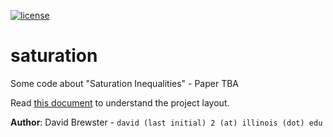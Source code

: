 [![license](https://img.shields.io/badge/license-MIT-green)](LICENSE)

# saturation

Some code about "Saturation Inequalities" - Paper TBA

Read [this document](https://cliutils.gitlab.io/modern-cmake/chapters/basics/structure.html) to understand the project
layout.

**Author**: David Brewster - `david (last initial) 2 (at) illinois (dot) edu`

